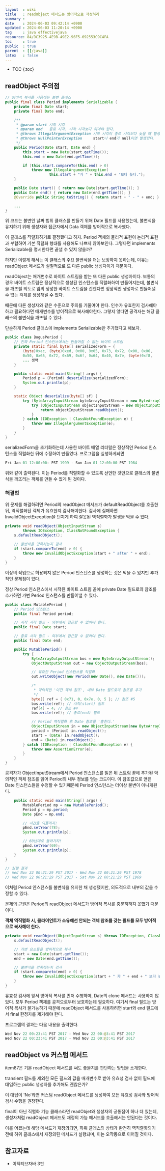 ```yaml
---
layout  : wiki
title   : readObject 메서드는 방어적으로 작성하라 
summary : 
date    : 2024-06-03 09:42:14 +0900
updated : 2024-06-03 11:20:14 +0900
tag     : java effectivejava
resource: 84/DC3925-4E9B-49E2-96F5-692553C9C4FA
toc     : true
public  : true
parent  : [[/java]]
latex   : false
---
```

* TOC
{:toc}

## readObject 주의점 

```java
// 방어적 복사를 사용하는 불변 클래스
public final class Period implements Serializable {
    private final Date start;
    private final Date end;

    /**
     * @param start 시작 시각
     * @param end   종료 시각. 시작 시각보다 뒤여야 한다.
     * @throws IllegalArgumentException 시작 시각이 종료 시각보다 늦을 때 발생한다.
     * @throws NullPointerException     start나 end가 null이면 발생한다.
     */
    public Period(Date start, Date end) {
        this.start = new Date(start.getTime());
        this.end = new Date(end.getTime());

        if (this.start.compareTo(this.end) > 0)
            throw new IllegalArgumentException(
                    this.start + "가 " + this.end + "보다 늦다.");
    }

    public Date start() { return new Date(start.getTime()); }
    public Date end() { return new Date(end.getTime()); }
    @Override public String toString() { return start + " - " + end; }

    ...
}
```

위 코드는 불변인 날짜 범위 클래스를 만들기 위해 Date 필드를 사용했는데, 불변식을 유지하기 위해 생성자와 접근자에서 Data 객체를 방어적으로 복사했다.

이 클래스를 직렬화하기로 결정했다고 하자. Period 객체의 물리적 표현이 논리적 표현과 부합하여 기본 직렬화 형태를 사용해도 나쁘지 않아보인다. 그렇다면 implements Serializable을 명시한다면 끝낼 수 있지 않을까?

하지만 이렇게 해서는 이 클래스의 주요 불변식을 더는 보장하지 못하는데, 이유는 readObject 메서드가 실질적으로 또 다른 public 생성자이기 때문이다.

readObject는 매개변수로 바이트 스트림을 받는 또 다른 public 생성자이다. 보통의 경우 바이트 스트림은 정상적으로 생성된 인스턴스를 직렬화하여 만들어지는데, 불변식을 깨뜨릴 의도로 임의 생성한 바이트 스트림을 건넨다면 정상적인 생성자로 만들어낼 수 없는 객체를 생성해낼 수 있다. 

때문에 다른 생성자와 같은 수준으로 주의를 기울여야 한다. 인수가 유효한지 검사해야하고 필요하다면 매개변수를 방어적으로 복사해야한다. 그렇지 않다면 공격자는 해당 클래스의 불변식을 깨뜨릴 수 있다.

단순하게 Period 클래스에 implements Serializable만 추가했다고 해보자.

```java
public class BogusPeriod {
    // 진짜 Period 인스턴스에서는 만들어질 수 없는 바이트 스트림
    private static final byte[] serializedForm = {
        (byte)0xac, (byte)0xed, 0x00, 0x05, 0x73, 0x72, 0x00, 0x06,
        0x50, 0x65, 0x72, 0x69, 0x6f, 0x64, 0x40, 0x7e, (byte)0xf8,
        ... 생략
    }

    public static void main(String[] args) {
        Period p = (Period) deserialize(serializedForm);
        System.out.println(p);
    }

    static Object deserialize(byte[] sf) {
        try (ByteArrayInputStream byteArrayInputStream = new ByteArrayInputStream(sf)) {
            try (ObjectInputStream objectInputStream = new ObjectInputStream(byteArrayInputStream)) {
                return objectInputStream.readObject();
            }
        } catch (IOException | ClassNotFoundException e) {
            throw new IllegalArgumentException(e);
        }
    }
}
```

serializedForm을 초기화하는데 사용한 바이트 배열 리터럴은 정상적인 Period 인스턴스를 직렬화한 뒤에 수정하여 만들었다. 프로그램을 실행하게되면

```java
Fri Jan 01 12:00:00: PST 1999 - Sun Jan 01 12:00:00 PST 1984
```

위와 같이 출력된다. 이는 Period를 직렬화할 수 있도록 선언한 것만으로 클래스의 불변식을 깨뜨리는 객체를 만들 수 있게 된 것이다.

### 해결법

위 문제를 해결하려면 Period의 readObject 메서드가 defaultReadObject를 호출한 뒤, 역직렬화된 객체가 유효한지 검사해야한다. 검사에 실패하면 InvalidObjectException을 던지게 하여 잘못된 역직렬화가 발생을 막을 수 있다.

```java
private void readObject(ObjectInputStream s)
        throws IOException, ClassNotFoundException {
    s.defaultReadObject();    
        
    // 불변식을 만족하는지 검사
    if (start.compareTo(end) > 0) {
        throw new InvalidObjectException(start + " after " + end);
    }
}
```

이상의 작업으로 허용되지 않은 Period 인스턴스를 생성하는 것은 막을 수 있지만 추가적인 문제점이 있다.

정상 Period 인스턴스에서 시작된 바이트 스트림 끝에 private Date 필드로의 참조를 추가하면 가변 Period 인스턴스를 만들어낼 수 있다. 

```java
public class MutablePeriod {
    // Period 인스턴스
    public final Period period;

    // 시작 시각 필드 - 외부에서 접근할 수 없어야 한다.
    public final Date start;

    // 종료 시각 필드 - 외부에서 접근할 수 없어야 한다.
    public final Date end;

    public MutablePeriod() {
        try {
            ByteArrayOutputStream bos = new ByteArrayOutputStream();
            ObjectOutputStream out = new ObjectOutputStream(bos);

            // 유효한 Period 인스턴스를 직렬화
            out.writeObject(new Period(new Date(), new Date()));

            /*
             * 악의적인 '이전 객체 참조', 내부 Date 필드로의 참조를 추가
             */
            byte[] ref = { 0x71, 0, 0x7e, 0, 5 }; // 참조 #5
            bos.write(ref); // 시작(start) 필드
            ref[4] = 4; // 참조 #4
            bos.write(ref); // 종료(end) 필드

            // Period 역직렬화 후 Date 참조를 '훔친다.'
            ObjectInputStream in = new ObjectInputStream(new ByteArrayInputStream(bos.toByteArray()));
            period = (Period) in.readObject();
            start = (Date) in.readObject();
            end = (Date) in.readObject();
        } catch (IOException | ClassNotFoundException e) {
            throw new AssertionError(e);
        }
    }
}
```

공격자가 ObjectInputStream에서 Period 인스턴스를 읽은 뒤 스트림 끝에 추가된 악의적인 객체 참조를 읽어 Period의 내부 정보를 얻는 코드이다. 이 참조값으로 얻은 Date 인스턴스들을 수정할 수 있기때문에 Period 인스턴스는 더이상 불변이 아니게된다.


```java
    public static void main(String[] args) {
        MutablePeriod mp = new MutablePeriod();
        Period p = mp.period;
        Date pEnd = mp.end;

        // 시간을 되돌리자!
        pEnd.setYear(78);
        System.out.println(p);

        // 60년대로 돌아가자!
        pEnd.setYear(69);
        System.out.println(p);
    }
}

// 실행 결과
// Wed Nov 22 00:21:29 PST 2017 - Wed Nov 22 00:21:29 PST 1978
// Wed Nov 22 00:21:29 PST 2017 - Sat Nov 22 00:21:29 PST 1969
```

이처럼 Period 인스턴스를 불변식을 유지한 채 생성됐지만, 의도적으로 내부의 값을 수정할 수 있다. 

문제의 근원은 Period의 readObject 메서드가 방어적 복사를 충분히하지 못했기 때문이다. 

**객체 역직렬화 시, 클라이언트가 소유해선 안되는 객체 참조를 갖는 필드를 모두 방어적으로 복사해야 한다.**

```java
private void readObject(ObjectInputStream s) throws IOException, ClassNotFoundException {
    s.defaultReadObject();

    // 가변 요소들을 방어적으로 복사
    start = new Date(start.getTime());
    end = new Date(end.getTime());

    // 불변식을 만족하는지 검사
    if (start.compareto(end) > 0) {
        throw new InvalidObjectException(start + " 가 " + end + " 보다 늦다.");
    }
}
```

유효성 검사에 앞서 방어적 복사를 먼저 수행하며, Date의 clone 메서드는 사용하지 않았다. 모두 Period 객체를 공격으로부터 보호하는데 필요하다. 여기서 final 필드는 방어적 복사가 불가능하기 때문에 readObject 메서드를 사용하려면 start와 end 필드에서 final 한정자를 제거해야 한다. 

프로그램의 결과는 다음 내용을 출력한다. 

```java
Wed Nov 22 00:23:41 PST 2017 - Wed Nov 22 00:@3:41 PST 2017
Wed Nov 22 00:23:41 PST 2017 - Wed Nov 22 00:@3:41 PST 2017
```

## readObject vs 커스텀 메서드

item87은 기본 readObject 메서드를 써도 좋을지를 판단하는 방법을 소개한다.

transient 필드를 제외한 모든 필드의 값을 매개변수로 받아 유효성 검사 없이 필드에 대입하는 public 생성자를 추가해도 괜찮은가? 

이 대답이 'No'라면 커스텀 readObject 메서드를 생성하여 모든 유효성 검사와 방어적 검사 수행을 권장한다.
 
final이 아닌 직렬화 기능 클래스라면 readObjet와 생성자의 공통점이 하나 더 있는데, 생성자처럼 readObject 메서드도 재정의 가능 메서드를 호출해서는 안된다는 것이다.

이를 어겼는데 해당 메서드가 재정의되면, 하위 클래스의 상태가 완전히 역직렬화되기 전에 하위 클래스에서 재정의된 메서드가 실행되며, 이는 오작동으로 이어질 것이다.

## 참고자료

- 이펙티브자바 3판




